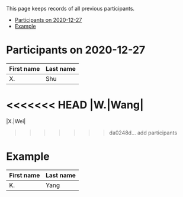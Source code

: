 This page keeps records of all previous participants.

- [Participants on 2020-12-27](#participants-on-2020-12-27)
- [Example](#example)

# Participants on 2020-12-27
|First name|Last name|
|----------|---------|
|X.|Shu|
<<<<<<< HEAD
|W.|Wang|
=======
|X.|Wei|
>>>>>>> da0248d... add participants

# Example
|First name|Last name|
|----------|---------|
|K.|Yang|

